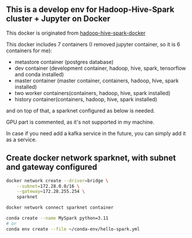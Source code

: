## This is a develop env for Hadoop-Hive-Spark cluster + Jupyter on Docker

This docker is originated from [hadoop-hive-spark-docker](https://github.com/myamafuj/hadoop-hive-spark-docker)

This docker includes 7 containers (I removed jupyter container, so it is 6 containers for me):

- metastore container (postgres database)
- dev container (development container, hadoop, hive, spark, tensorflow and conda installed)
- master container (master container, containers, hadoop, hive, spark installed)
- two worker containers(containers, hadoop, hive, spark installed)
- history container(containers, hadoop, hive, spark installed)

and on top of that, a sparknet configured as below is needed. 

GPU part is commented, as it's not supported in my machine.

In case if you need add a kafka service in the future, you can simply add it as a service.

## Create docker network sparknet, with subnet and gateway configured

```sh
docker network create --driver=bridge \
    --subnet=172.28.0.0/16 \
    --gateway=172.28.255.254 \
    sparknet
```

```sh
docker network connect sparknet container
```

```sh
conda create --name MySpark python=3.11
# or
conda env create --file ~/conda-env/hello-spark.yml
```